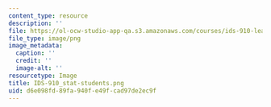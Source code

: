 ```yaml
---
content_type: resource
description: ''
file: https://ol-ocw-studio-app-qa.s3.amazonaws.com/courses/ids-910-leadership-development-fall-2014/d6e098fd89fa940fe49fcad97de2ec9f_IDS-910_stat-students.png
file_type: image/png
image_metadata:
  caption: ''
  credit: ''
  image-alt: ''
resourcetype: Image
title: IDS-910_stat-students.png
uid: d6e098fd-89fa-940f-e49f-cad97de2ec9f
---
```

